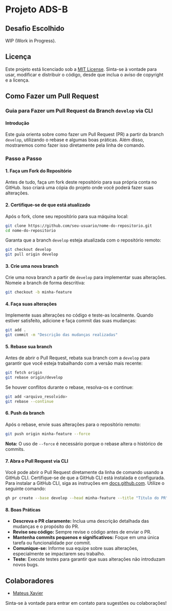 # Projeto ADS-B

## Desafio Escolhido
WIP (Work in Progress).

## Licença

Este projeto está licenciado sob a [MIT License](LICENSE). Sinta-se à vontade para usar, modificar e distribuir o código, desde que inclua o aviso de copyright e a licença.

## Como Fazer um Pull Request

### Guia para Fazer um Pull Request da Branch `develop` via CLI

#### Introdução

Este guia orienta sobre como fazer um Pull Request (PR) a partir da branch `develop`, utilizando o rebase e algumas boas práticas. Além disso, mostraremos como fazer isso diretamente pela linha de comando.

### Passo a Passo

#### 1. Faça um Fork do Repositório

Antes de tudo, faça um fork deste repositório para sua própria conta no GitHub. Isso criará uma cópia do projeto onde você poderá fazer suas alterações.

#### 2. Certifique-se de que está atualizado

Após o fork, clone seu repositório para sua máquina local:

```bash
git clone https://github.com/seu-usuario/nome-do-repositorio.git
cd nome-do-repositorio
```

Garanta que a branch `develop` esteja atualizada com o repositório remoto:

```bash
git checkout develop
git pull origin develop
```

#### 3. Crie uma nova branch

Crie uma nova branch a partir de `develop` para implementar suas alterações. Nomeie a branch de forma descritiva:

```bash
git checkout -b minha-feature
```

#### 4. Faça suas alterações

Implemente suas alterações no código e teste-as localmente. Quando estiver satisfeito, adicione e faça commit das suas mudanças:

```bash
git add .
git commit -m "Descrição das mudanças realizadas"
```

#### 5. Rebase sua branch

Antes de abrir o Pull Request, rebata sua branch com a `develop` para garantir que você esteja trabalhando com a versão mais recente:

```bash
git fetch origin
git rebase origin/develop
```

Se houver conflitos durante o rebase, resolva-os e continue:

```bash
git add <arquivo_resolvido>
git rebase --continue
```

#### 6. Push da branch

Após o rebase, envie suas alterações para o repositório remoto:

```bash
git push origin minha-feature --force
```

**Nota:** O uso de `--force` é necessário porque o rebase altera o histórico de commits.

#### 7. Abra o Pull Request via CLI

Você pode abrir o Pull Request diretamente da linha de comando usando a GitHub CLI. Certifique-se de que a GitHub CLI está instalada e configurada. Para instalar a GitHub CLI, siga as instruções em [docs.github.com](https://cli.github.com/manual/installation). Utilize o seguinte comando:

```bash
gh pr create --base develop --head minha-feature --title "Título do PR" --body "Descrição detalhada do que foi feito."
```

#### 8. Boas Práticas

- **Descreva o PR claramente:** Inclua uma descrição detalhada das mudanças e o propósito do PR.
- **Revise seu código:** Sempre revise o código antes de enviar o PR.
- **Mantenha commits pequenos e significativos:** Foque em uma única tarefa ou funcionalidade por commit.
- **Comunique-se:** Informe sua equipe sobre suas alterações, especialmente se impactarem seu trabalho.
- **Teste:** Execute testes para garantir que suas alterações não introduzam novos bugs.

## Colaboradores

- [Mateus Xavier](mailto:mxs2@cesar.school)

Sinta-se à vontade para entrar em contato para sugestões ou colaborações!